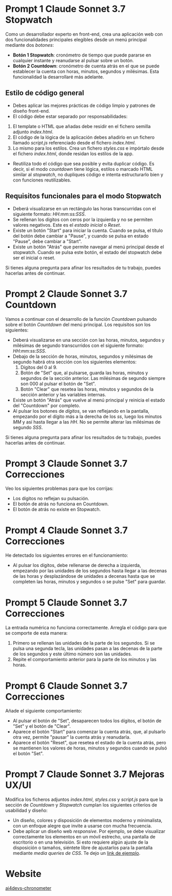 # Prompt 1 Claude Sonnet 3.7 Stopwatch

Como un desarrollador experto en front-end, crea una aplicación web con dos funcionalidades principales elegibles desde un menú principal mediante dos *botones*:

- **Botón 1 Stopwatch**: cronómetro de tiempo que puede pararse en cualquier instante y reanudarse al pulsar sobre un botón. 
- **Botón 2 Countdown**: cronómetro de cuenta atrás en el que se puede establecer la cuenta con horas, minutos, segundos y milésimas. Esta funcionalidad la desarrollaré más adelante.

## Estilo de código general

- Debes aplicar las mejores prácticas de código limpio y patrones de diseño front-end.
- El código debe estar separado por responsabilidades:

1. El template o HTML que añadas debe residir en el fichero semilla adjunto *index.html*. 
2. El código de la lógica de la aplicación debes añadirlo en un fichero llamado *script.js* referenciado desde el fichero *index.html*.
3. Lo mismo para los estilos. Crea un fichero *styles.css* e impórtalo desde el fichero *index.html*, donde residan los estilos de la app.

- Reutiliza todo el código que sea posible y evita duplicar código. Es decir, si el modo *countdown* tiene lógica, estilos o marcado HTML similar al *stopwatch*, no dupliques código e intenta estructurarlo bien y con funciones reutilizables.

## Requisitos funcionales para el modo Stopwatch

- Deberá visualizarse en un rectángulo las horas transcurridas con el siguiente formato: *HH:mm:ss:SSS*. 
- Se rellenan los dígitos con ceros por la izquierda y no se permiten valores negativos. Este es el *estado inicial* o *Reset*.
- Existe un botón "Start" para iniciar la cuenta. Cuando se pulsa, el título del botón debe cambiar a "Pause", y cuando se pulsa en estado "Pause", debe cambiar a "Start". 
- Existe un botón "Atrás" que permite navegar al menú principal desde el stopwatch. Cuando se pulsa este botón, el estado del stopwatch debe ser el inicial o reset.

Si tienes alguna pregunta para afinar los resultados de tu trabajo, puedes hacerlas antes de continuar.

# Prompt 2 Claude Sonnet 3.7 Countdown

Vamos a continuar con el desarrollo de la función *Countdown* pulsando sobre el botón *Countdown* del menú principal. Los requisitos son los siguientes:

- Deberá visualizarse en una sección con las horas, minutos, segundos y milésimas de segundo transcurridos con el siguiente formato: *HH:mm:ss:SSS*.
- Debajo de la sección de horas, minutos, segundos y milésimas de segundo habrá otra sección con los siguientes elementos:
  1. Dígitos del 0 al 9.
  2. Botón de "Set" que, al pulsarse, guarda las horas, minutos y segundos de la sección anterior. Las milésimas de segundo siempre son 000 al pulsar el botón de "Set".
  3. Botón "Clear" que resetea las horas, minutos y segundos de la sección anterior y las variables internas.
- Existe un botón "Atrás" que vuelve al menú principal y reinicia el estado del "Countdown" por completo.
- Al pulsar los botones de *dígitos*, se van reflejando en la pantalla, empezando por el dígito más a la derecha de los *ss*, luego los minutos *MM* y así hasta llegar a las *HH*. No se permite alterar las milésimas de segundo *SSS*.

Si tienes alguna pregunta para afinar los resultados de tu trabajo, puedes hacerlas antes de continuar.

# Prompt 3 Claude Sonnet 3.7 Correcciones

Veo los siguientes problemas para que los corrijas:

- Los dígitos no reflejan su pulsación.
- El botón de atrás no funciona en Countdown.
- El botón de atrás no existe en Stopwatch.

# Prompt 4 Claude Sonnet 3.7 Correcciones

He detectado los siguientes errores en el funcionamiento:

- Al pulsar los dígitos, debe rellenarse de derecha a izquierda, empezando por las unidades de los segundos hasta llegar a las decenas de las horas y desplazándose de unidades a decenas hasta que se completen las horas, minutos y segundos o se pulse "Set" para guardar.

# Prompt 5 Claude Sonnet 3.7 Correcciones

La entrada numérica no funciona correctamente. Arregla el código para que se comporte de esta manera:

1. Primero se rellenan las unidades de la parte de los segundos. Si se pulsa una segunda tecla, las unidades pasan a las decenas de la parte de los segundos y este último número son las unidades.
2. Repite el comportamiento anterior para la parte de los minutos y las horas.

# Prompt 6 Claude Sonnet 3.7 Correcciones

Añade el siguiente comportamiento:

- Al pulsar el botón de "Set", desaparecen todos los dígitos, el botón de "Set" y el botón de "Clear".
- Aparece el botón "Start" para comenzar la cuenta atrás, que, al pulsarlo otra vez, permite "pausar" la cuenta atrás y reanudarla.
- Aparece el botón "Reset", que resetea el estado de la cuenta atrás, pero se mantienen los valores de horas, minutos y segundos cuando se pulsó el botón "Set".

# Prompt 7 Claude Sonnet 3.7 Mejoras UX/UI

Modifica los ficheros adjuntos *index.html*, *styles.css* y *script.js* para que la sección de *Countdown* y *Stopwatch* cumplan los siguientes criterios de usabilidad y diseño:

- Un diseño, colores y disposición de elementos moderno y minimalista, con un enfoque alegre que invite a usarse con mucha frecuencia.
- Debe aplicar un diseño web *responsive*. Por ejemplo, se debe visualizar correctamente los elementos en un móvil estrecho, una pantalla de escritorio o en una televisión. Si esto requiere algún ajuste de la disposición o tamaños, siéntete libre de ajustarlos para la pantalla mediante *media queries de CSS*. Te dejo un [link de ejemplo](https://developer.mozilla.org/es/docs/Web/CSS/CSS_media_queries/Using_media_queries).


# Website

[ai4devs-chronometer](https://ai4devs-chronometer.netlify.app/)
